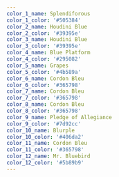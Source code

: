 ```yaml
---
color_1_name: Splendiforous
color_1_color: '#505384'
color_2_name: Houdini Blue
color_2_color: '#39395e'
color_3_name: Houdini Blue
color_3_color: '#39395e'
color_4_name: Blue Platform
color_4_color: '#295082'
color_5_name: Grapes
color_5_color: '#4b589a'
color_6_name: Cordon Bleu
color_6_color: '#365798'
color_7_name: Cordon Bleu
color_7_color: '#365798'
color_8_name: Cordon Bleu
color_8_color: '#365798'
color_9_name: Pledge of Allegiance
color_9_color: '#7d92cc'
color_10_name: Blurple
color_10_color: '#406da2'
color_11_name: Cordon Bleu
color_11_color: '#365798'
color_12_name: Mr. Bluebird
color_12_color: '#5b89b9'
---
```

